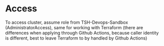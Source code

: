 # Access

To access cluster, assume role from TSH-Devops-Sandbox (AdministratorAccess), same for working with Terraform (there are differences when applying through Github Actions, because caller identity is different, best to leave Terraform to by handled by Github Actions)
